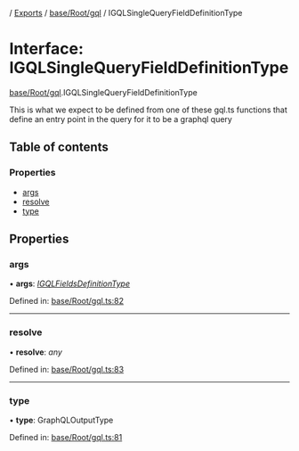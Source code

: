 [](../README.md) / [Exports](../modules.md) / [base/Root/gql](../modules/base_root_gql.md) / IGQLSingleQueryFieldDefinitionType

# Interface: IGQLSingleQueryFieldDefinitionType

[base/Root/gql](../modules/base_root_gql.md).IGQLSingleQueryFieldDefinitionType

This is what we expect to be defined from one of these gql.ts functions
that define an entry point in the query for it to be a graphql query

## Table of contents

### Properties

- [args](base_root_gql.igqlsinglequeryfielddefinitiontype.md#args)
- [resolve](base_root_gql.igqlsinglequeryfielddefinitiontype.md#resolve)
- [type](base_root_gql.igqlsinglequeryfielddefinitiontype.md#type)

## Properties

### args

• **args**: [*IGQLFieldsDefinitionType*](base_root_gql.igqlfieldsdefinitiontype.md)

Defined in: [base/Root/gql.ts:82](https://github.com/onzag/itemize/blob/28218320/base/Root/gql.ts#L82)

___

### resolve

• **resolve**: *any*

Defined in: [base/Root/gql.ts:83](https://github.com/onzag/itemize/blob/28218320/base/Root/gql.ts#L83)

___

### type

• **type**: GraphQLOutputType

Defined in: [base/Root/gql.ts:81](https://github.com/onzag/itemize/blob/28218320/base/Root/gql.ts#L81)
